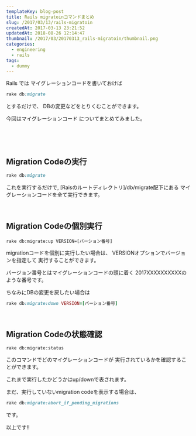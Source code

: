 ```yaml
---
templateKey: blog-post
title: Rails migratoinコマンドまとめ
slug: /2017/03/13/rails-migratoin
createdAt: 2017-03-13 23:21:52
updatedAt: 2018-08-26 12:14:47
thumbnail: /2017/03/20170313_rails-migratoin/thumbnail.png
categories:
  - engineering
  - rails
tags:
  - dummy
---
```


Rails では
マイグレーションコードを書いておけば
```ruby
rake db:migrate
```
とするだけで、
DBの変更などをとりくむことができます。

今回はマイグレーションコード
についてまとめてみました。

&nbsp;
<div class="adsense"></div>
&nbsp;
<h2 class="chapter">Migration Codeの実行</h2>

```ruby
rake db:migrate
```
これを実行するだけで,
[Raisのルートディレクトリ]/db/migrate配下にある
マイグレーションコードを全て実行できます。

&nbsp;
<h2 class="chapter">Migration Codeの個別実行</h2>


```
rake db:migrate:up VERSION=[バーション番号]
```
migrationコードを個別に実行したい場合は、
VERSIONオプションでバージョンを指定して
実行することができます。

バージョン番号とはマイグレーションコードの頭に着く
2017XXXXXXXXXXのような番号です。

ちなみにDBの変更を戻したい場合は
```ruby
rake db:migrate:down VERSION=[バーション番号]
```
&nbsp;
&nbsp;
<h2 class="chapter">Migration Codeの状態確認</h2>


```
rake db:migrate:status
```
このコマンドでどのマイグレーションコードが
実行されているかを確認することができます。

これまで実行したかどうかはup/downで表されます。

まだ、実行していないmigration codeを表示する場合は、
```ruby
rake db:migrate:abort_if_pending_migrations
```
です。


以上です!!
